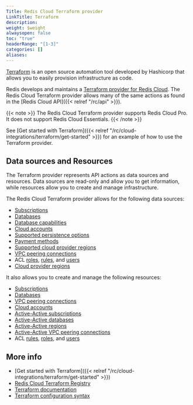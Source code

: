 ```yaml
---
Title: Redis Cloud Terraform provider
LinkTitle: Terraform
description: 
weight: $weight
alwaysopen: false
toc: "true"
headerRange: "[1-3]"
categories: []
aliases: 
---
```


[Terraform](https://developer.hashicorp.com/terraform) is an open source automation tool developed by Hashicorp that allows you to easily provision infrastructure as code.

Redis develops and maintains a [Terraform provider for Redis Cloud](https://registry.terraform.io/providers/RedisLabs/rediscloud/latest). The Redis Cloud Terraform provider allows many of the same actions as found in the [Redis Cloud API]({{< relref  "/rc/api" >}}).

{{< note >}}
The Redis Cloud Terraform provider supports Redis Cloud Pro. It does not support Redis Cloud Essentials.
{{< /note >}}

See [Get started with Terraform]({{< relref  "/rc/cloud-integrations/terraform/get-started" >}}) for an example of how to use the Terraform provider.

## Data sources and Resources

The Terraform provider represents API actions as data sources and resources. Data sources are read-only and allow you to get information, while resources allow you to create and manage infrastructure.

The Redis Cloud Terraform provider allows for the following data sources:

- [Subscriptions](https://registry.terraform.io/providers/RedisLabs/rediscloud/latest/docs/data-sources/rediscloud_subscription)
- [Databases](https://registry.terraform.io/providers/RedisLabs/rediscloud/latest/docs/data-sources/rediscloud_database)
- [Database capabilities](https://registry.terraform.io/providers/RedisLabs/rediscloud/latest/docs/data-sources/rediscloud_database_modules)
- [Cloud accounts](https://registry.terraform.io/providers/RedisLabs/rediscloud/latest/docs/data-sources/rediscloud_cloud_account)
- [Supported persistence options](https://registry.terraform.io/providers/RedisLabs/rediscloud/latest/docs/data-sources/rediscloud_data_persistence)
- [Payment methods](https://registry.terraform.io/providers/RedisLabs/rediscloud/latest/docs/data-sources/rediscloud_payment_method)
- [Supported cloud provider regions](https://registry.terraform.io/providers/RedisLabs/rediscloud/latest/docs/data-sources/rediscloud_regions)
- [VPC peering connections](https://registry.terraform.io/providers/RedisLabs/rediscloud/latest/docs/data-sources/rediscloud_subscription_peerings)
- ACL [roles](https://registry.terraform.io/providers/RedisLabs/rediscloud/latest/docs/data-sources/rediscloud_acl_role), [rules](https://registry.terraform.io/providers/RedisLabs/rediscloud/latest/docs/data-sources/rediscloud_acl_rule), and [users](https://registry.terraform.io/providers/RedisLabs/rediscloud/latest/docs/data-sources/rediscloud_acl_user)
- [Cloud provider regions](https://registry.terraform.io/providers/RedisLabs/rediscloud/latest/docs/data-sources/rediscloud_regions)

It also allows you to create and manage the following resources:

- [Subscriptions](https://registry.terraform.io/providers/RedisLabs/rediscloud/latest/docs/resources/rediscloud_subscription)
- [Databases](https://registry.terraform.io/providers/RedisLabs/rediscloud/latest/docs/resources/rediscloud_subscription_database)
- [VPC peering connections](https://registry.terraform.io/providers/RedisLabs/rediscloud/latest/docs/resources/rediscloud_subscription_peering)
- [Cloud accounts](https://registry.terraform.io/providers/RedisLabs/rediscloud/latest/docs/resources/rediscloud_cloud_account)
- [Active-Active subscriptions](https://registry.terraform.io/providers/RedisLabs/rediscloud/latest/docs/resources/rediscloud_active_active_subscription)
- [Active-Active databases](https://registry.terraform.io/providers/RedisLabs/rediscloud/latest/docs/resources/rediscloud_active_active_subscription_database)
- [Active-Active regions](https://registry.terraform.io/providers/RedisLabs/rediscloud/latest/docs/resources/rediscloud_active_active_subscription_regions)
- [Active-Active VPC peering connections](https://registry.terraform.io/providers/RedisLabs/rediscloud/latest/docs/resources/rediscloud_active_active_subscription_peering)
- ACL [rules](https://registry.terraform.io/providers/RedisLabs/rediscloud/latest/docs/resources/rediscloud_acl_rule), [roles](https://registry.terraform.io/providers/RedisLabs/rediscloud/latest/docs/resources/rediscloud_acl_role), and [users](https://registry.terraform.io/providers/RedisLabs/rediscloud/latest/docs/resources/rediscloud_acl_user)


## More info

- [Get started with Terraform]({{< relref  "/rc/cloud-integrations/terraform/get-started" >}})
- [Redis Cloud Terraform Registry](https://registry.terraform.io/providers/RedisLabs/rediscloud/latest/docs)
- [Terraform documentation](https://developer.hashicorp.com/terraform/docs)
- [Terraform configuration syntax](https://developer.hashicorp.com/terraform/language/syntax/configuration)